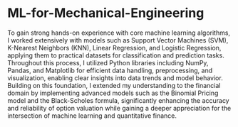 # ML-for-Mechanical-Engineering
To gain strong hands-on experience with core machine learning algorithms, I worked extensively with models such as Support Vector Machines (SVM), K-Nearest Neighbors (KNN), Linear Regression, and Logistic Regression, applying them to practical datasets for classification and prediction tasks. Throughout this process, I utilized Python libraries including NumPy, Pandas, and Matplotlib for efficient data handling, preprocessing, and visualization, enabling clear insights into data trends and model behavior. Building on this foundation, I extended my understanding to the financial domain by implementing advanced models such as the Binomial Pricing model and the Black-Scholes formula, significantly enhancing the accuracy and reliability of option valuation while gaining a deeper appreciation for the intersection of machine learning and quantitative finance.
